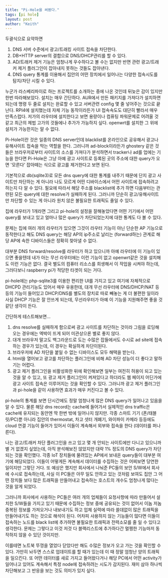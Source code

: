 ```yaml
---
title: "Pi-Hole을 써봤다."
tags: [pi hole]
layout: post
author: "Keith"
---
```


두괄식으로 요약하면
1) DNS 서버 수준에서 광고/트래킹 사이트 접속을 차단한다.
2) DB+HTTP server의 결합으로 DNS/DHCP관리를 할 수 있다.
3) AD/트래커 제거 기능은 엄청나게 우수하다고 볼 수는 없지만 반면 관련 광고/트래커 제거 플러그인이 잡아내지 못하는 것들도 잡아낸다.
4) DNS query 통계를 이용해서 집안의 어떤 장치에서 일어나는 다양한 접속시도를 탐지/차단 시킬 수 있다.
   
누군가 라스베리파이로 하는 프로젝트를 소개하는 중에 나온 것인데 뒤늦은 감이 있지만 한번 따라해보았다. 설치는 매우 간단하다. AUR에서 만든 패키지를 가져다가 설치하면 되는데 명령 두 줄로 설치는 완료할 수 있고 서버관련 config 몇 줄 넣어주는 것으로 끝난다. RPI4에 설치했는데 자체 기능 동작이라든가 UI 접속속도도 대단히 빨라서 매우 만족스럽다. 저가의 라우터에 설치한다고 보면 용량이나 컴퓨팅 파워문제로 어려울 것 같고 최근의 제법 고가의 것들에나 추가가 가능하지 싶다. openwrt를 설치한 그 위에 설치가 가능한지는 알 수 없다.

Pi-Hole이란 것은 일종의 DNS server인데 blacklist를 온라인으로 공유해서 광고나 유해사이트 접속을 막는 역할을 한다. 그러니까 ad-block이라든가 ghostery 같은 것들은 브라우저로부터 사이트의 소스를 가져다가 분석하면서 tracker나 ad를 업에는 기능을 한다면 Pi-Hole은 그냥 아예 광고 사이트로 등록된 곳의 주소에 대한 query가 오면 '모른다' 잡아떼는 식으로 광고를 제거한다고 보면 된다.

기본적으로 db(sqlite3)로 모든 dns query에 대한 통계를 내주기 때문에 단지 광고 사이트만 차단하는 게 아니라 나도 모르게 어떤 디바이스에서 어떤 사이트에 접속하려고 하는지 다 알 수 있다. 필요에 따라서 해당 주소를 blacklist에 추가 하면 다음부터는 관련된 모든 query에 대한 resolve가 실패하게 된다. 그러니까 단순히 광고/유해사이트만 차단할 수 있는 게 아니라 원치 않은 불필요한 트래픽도 줄일 수 있다.

집에 라우터가 1개라면 그리고 pi-hole의 설정을 잘해놓았다면 어떤 기기에서 어떤 query를 보내고 있고 얼마나 많은 query가 차단되었는지에 대한 통계도 다 볼 수 있다.

문제는 집에 여러 개의 라우터가 있으면 그것이 라우터 기능이 아닌 단순한 AP 기능으로 동작한다고 해도 DNS query는 해당 AP의 ip주소로 날리는 (forward하는) 관계로 해당 AP에 속한 디바이스들은 정확히 찾아낼 수 없다.

대부분 DNS forward/resolve를 라우터가 하고 있으니까 아예 라우터에 이 기능이 있으면 좋을텐데 내가 아는 무선 라우터에는 이런 기능이 없고 openwrt같은 것을 설치해도 이런 기능은 없다. 결국 별도의 컴퓨터 리소스를 희생해서 이 작업을 시켜야 하는데, 그러다보니 raspberry pi가 적당한 타겟이 되는 거다. 

pi-hole에는 php-sqlite3를 이용한 편리한 UI를 가지고 있고 여기에 자체적으로 DHCPD 관리기능도 있어서 매우 유용한데, 대개 무선 라우터에 DNS/DHCP/NAT 등등의 기능이 들어있고 DHCP/DNS를 별도의 장치로 따로 빼놓는 게 더 불편한 일이라 사실 DHCP 기능은 잘 안쓰게 되는데, 무선라우터가 아예 이 기능을 지원해주면 좋을 것 같단 생각이 든다.

간단하게 테스트해보면...

1) dns resolve를 실패하게 함으로써 광고 사이트를 차단하는 것이라 그림을 로딩해오는 경우에는 엑박이 뜨게 되어 미관상으론 별로 좋지 않다.
2) 대개 브라우저 말고도 백그라운드로 도는 수많은 잡들에서도 수시로 ad site에 접속하는 경우가 있는데, 이 경우는 확실하게 차단이된다. 
3) 브라우저에 AD 차단을 붙일 수 없는 디바이스도 모두 해택을 받는다.
4) html을 열어보고 광고를 차단하는 플러그인에 비해 AD 차단 성능이 더 좋다고 말하기는 어렵다. 
5) 광고 제거 플러그인을 비활성화한 뒤에 확인해보면 일부는 여전히 허용이 되고 있는 것을 알 수 있고, 또 광고 제거 플러그인이 켜져있다고 하더라도 웹 페이지 어딘가에 광고 사이트 접속은 이루어지는 것을 확인할 수 있다. 그러니까 광고 제거 플러그인과 pi-hole을 같이 사용하면 효과가 매우 커진다고 볼 수 있다.

pi-hole의 통계를 보면 단시간에도 정말 엄청나게 많은 DNS query가 일어나고 있음을 알 수 있다. 물론 해당 dns record는 cache에 들어가서 실제적인 dns traffic은 cache에 유지되는 동안엔 딱 한번 밖에 일어나지 않지만. 각종 스마트 기기 (폰/태블릿/PC)뿐 아니라 집안의 thermostat, 차고 셧터 개폐기, 와이파이 카메라 등등에도 cloud 연결 기능이 들어가 있어서 이들이 계속해서 외부와 접속을 한다 (데이터를 퍼나른다).

나는 광고/트래커 차단 플러그인을 쓰고 있고 몇 개 안되는 사이트에만 다니고 있으니까 별 거 없겠지 싶었는데, 아직 분석해보진 않았지만 대략 1% 정도의 DNS query가 차단되는 것을 확인했다. 각종 IoT 장치들에 물려있는 AP에서 보내온 query들이 대부분 여기에 해당되었다. 이들이 어떻게든 계속해서 데이터를 수집하는 것은 어찌보면 당연한 일이지만 그렇단 거다. 또 예상은 했지만 회사에서 나눠준 PC들의 보안 S/W에서 회사에 수시로 접속하는데, 사실 이 PC들은 아무 일도 안하고 있는 것처럼 보여도 집안 그 어떤 장치들 보다 많은 트래픽을 만들어내고 접속하는 호스트의 개수도 엄청나게 많다는 것을 알게 되었다. 

그러니까 회사에서 사용하는 PC들은 여러 개의 업체들이 요청사항에 따라 만들어서 설치한 S/W들을 가지고 있기 때문에 수집하는 정보 중에 공유되는 것이 없어서 이놈 저놈 중복된 정보를 가져오거나 내보내기도 하고 업체 실력에 따라 쓸데없이 많은 트래픽을 만들어내기도 하는 것으로 해석이 된다. 어차피 사용하지 않는 기능들이 많다면 이들이 접속하는 노드를 black list에 추가하면 불필요한 트래픽과 전력소모를 줄 일 수 있다고 생각한다. 문제는 그렇다고 이것 저것 다 블랙리스트에 추가하다간 멀쩡한 기능마저 동작하지 않을 수 있단 것이지만.

이를테면 노트북 뚜껑을 열었다 닫았다만 해도 수많은 정보가 오고 가는 것을 확인할 수 있다. 가만히 놔두면 스스로 업데이트를 할 때가 있는데 이 때 정말 엄청난 양의 트래픽을 일으킨다. 또 어떤 데이터를 새로 가지고 들어왔다거나 해당 PC에서 어떤 activity가 일어나고 있어도 계속해서 특정 node에 접속하려는 시도가 감지된다. 재미 삼아 하나씩 차단해보고 그 반응을 보는 것도 의미가 있지 싶다.
